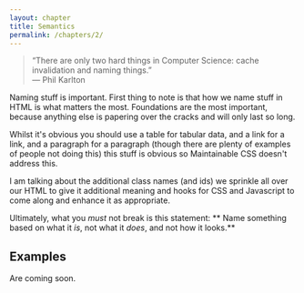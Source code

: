 ```yaml
---
layout: chapter
title: Semantics
permalink: /chapters/2/
---
```


> &ldquo;There are only two hard things in Computer Science: cache invalidation and naming things.&rdquo;
<br>&mdash; Phil Karlton

Naming stuff is important. First thing to note is that how we name stuff in HTML is what matters the most. Foundations are the most important, because anything else is papering over the cracks and will only last so long.

Whilst it's obvious you should use a table for tabular data, and a link for a link, and a paragraph for a paragraph (though there are plenty of examples of people not doing this) this stuff is obvious so Maintainable CSS doesn't address this.

I am talking about the additional class names (and ids) we sprinkle all over our HTML to give it additional meaning and hooks for CSS and Javascript to come along and enhance it as appropriate.

Ultimately, what you *must* not break is this statement: ** Name something based on what it *is*, not what it *does*, and not how it looks.**

## Examples

Are coming soon.